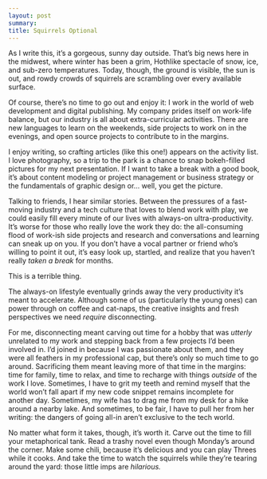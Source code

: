 ```yaml
---
layout: post
summary: 
title: Squirrels Optional
---
```


As I write this, it’s a gorgeous, sunny day outside. That’s big news here in the midwest, where winter has been a grim, Hothlike spectacle of snow, ice, and sub-zero temperatures. Today, though, the ground is visible, the sun is out, and rowdy crowds of squirrels are scrambling over every available surface.

Of course, there’s no time to go out and enjoy it: I work in the world of web development and digital publishing. My company prides itself on work-life balance, but our industry is all about extra-curricular activities. There are new languages to learn on the weekends, side projects to work on in the evenings, and open source projects to contribute to in the margins.

I enjoy writing, so crafting articles (like this one!) appears on the activity list. I love photography, so a trip to the park is a chance to snap bokeh-filled pictures for my next presentation. If I want to take a break with a good book, it’s about content modeling or project management or business strategy or the fundamentals of graphic design or... well, you get the picture.

Talking to friends, I hear similar stories. Between the pressures of a fast-moving industry and a tech culture that loves to blend work with play, we could easily fill every minute of our lives with always-on ultra-productivity. It’s worse for those who really love the work they do: the all-consuming flood of work-ish side projects and research and conversations and learning can sneak up on you. If you don’t have a vocal partner or friend who’s willing to point it out, it’s easy look up, startled, and realize that you haven’t really _taken a break_ for months.

This is a terrible thing.

The always-on lifestyle eventually grinds away the very productivity it’s meant to accelerate. Although some of us (particularly the young ones) can power through on coffee and cat-naps, the creative insights and fresh perspectives we need _require_ disconnecting.

For me, disconnecting meant carving out time for a hobby that was _utterly_ unrelated to my work and stepping back from a few projects I’d been involved in. I’d joined in because I was passionate about them, and they were all feathers in my professional cap, but there’s only so much time to go around. Sacrificing them meant leaving more of that time in the margins: time for family, time to relax, and time to recharge with things _outside_ of the work I love. Sometimes, I have to grit my teeth and remind myself that the world won’t fall apart if my new code snippet remains incomplete for another day. Sometimes, my wife has to drag me from my desk for a hike around a nearby lake. And sometimes, to be fair, I have to pull her from her writing: the dangers of going all-in aren’t exclusive to the tech world.

No matter what form it takes, though, it’s worth it. Carve out the time to fill your metaphorical tank. Read a trashy novel even though Monday’s around the corner. Make some chili, because it’s delicious and you can play Threes while it cooks. And take the time to watch the squirrels while they’re tearing around the yard: those little imps are _hilarious._